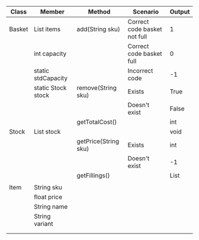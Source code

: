 | Class  | Member             | Method               | Scenario                     | Output     |
|--------|--------------------|----------------------|------------------------------|------------|
| Basket | List<Item> items   | add(String sku)      | Correct code basket not full | 1          | 
|        | int capacity       |                      | Correct code basket full     | 0          |
|        | static stdCapacity |                      | Incorrect code               | -1         |
|        | static Stock stock | remove(String sku)   | Exists                       | True       |
|        |                    |                      | Doesn't exist                | False      |
|        |                    | getTotalCost()       |                              | int        |
| Stock  | List<Item> stock   |                      |                              | void       |
|        |                    | getPrice(String sku) | Exists                       | int        |
|        |                    |                      | Doesn't exist                | -1         |
|        |                    | getFillings()        |                              | List<Item> |
|        |                    |                      |                              |            |
| Item   | String sku         |                      |                              |            |
|        | float price        |                      |                              |            |
|        | String name        |                      |                              |            |
|        | String variant     |                      |                              |            |
|        |                    |                      |                              |            |
|        |                    |                      |                              |            |
